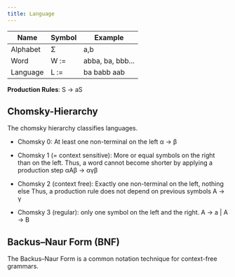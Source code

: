 ```yaml
---
title: Language
---
```


| Name | Symbol | Example |
|---|---|---|
| Alphabet | Σ | a,b |
| Word | W :=  | abba, ba, bbb... |
| Language | L := | ba babb aab |


**Production Rules**: S → aS



## Chomsky-Hierarchy
The chomsky hierarchy classifies languages.

* Chomsky 0: At least one non-terminal on the left
	α → β

* Chomsky 1 (= context sensitive):
	More or equal symbols on the right than on the left.
	Thus, a word cannot become shorter by applying a production step
	αAβ → αγβ

* Chomsky 2 (context free): Exactly one non-terminal on the left, nothing else
	Thus, a production rule does not depend on previous symbols
	A → γ

* Chomsky 3 (regular): only one symbol on the left and the right.
	A → a | A → B


## Backus–Naur Form (BNF)
The Backus–Naur Form is a common notation technique for context-free grammars.

